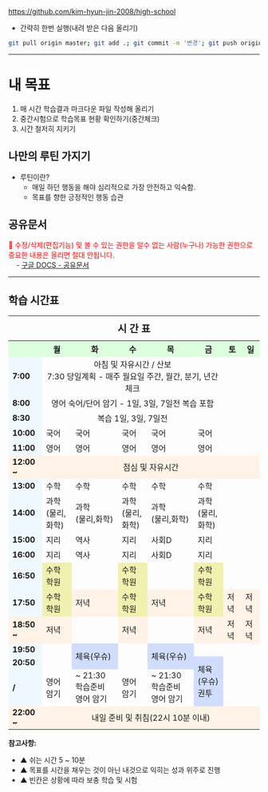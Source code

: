 https://github.com/kim-hyun-jin-2008/high-school

* 간략히 한번 실행(내려 받은 다음 올리기)
```bash
git pull origin master; git add .; git commit -m '변경'; git push origin master
```

---

# 내 목표
1. 매 시간 학습결과 마크다운 파일 작성해 올리기
1. 중간시험으로 학습목표 현황 확인하기(중간체크)
1. 시간 철저히 지키기

## 나만의 루틴 가지기
* 루틴이란?
  - 매일 하던 행동을 해야 심리적으로 가장 안전하고 익숙함.
  - 목표를 향한 긍정적인 행동 습관


## 공유문서
<font color='red'>📌 수정/삭제(편집기능) 및 볼 수 있는 권한을 알수 없는 사람(누구나) 가능한 권한으로 중요한 내용은 올리면 절대 안됩니다.</font><br>
&nbsp; &nbsp; - <a href="https://docs.google.com/document/d/1IVXb8VKmlmw0_l-8GnZFF3ZirjNPWK85rdjSCU1SmPU/edit?tab=t.0" target="_blank">구글 DOCS - 공유문서</a>

<hr>

## 학습 시간표
<table>
  <tr>
    <th colspan="8" style="text-align: center; font-size: 20px; padding: 10px;">시 간 표</th>
  </tr>
  <tr align="center" style="background-color: #ddffdd; text-align: center;">
    <th></th>
    <th>월</th>
    <th>화</th>
    <th>수</th>
    <th>목</th>
    <th>금</th>
    <th>토</th>
    <th>일</th>
  </tr>
  <tr>
    <td style="background-color: #f0f8ff;"><strong>7:00</strong></td>
    <td colspan="5" style="text-align: center;">
    아침 및 자유시간 / 산보
    <br>
    7:30 당일계획 - 매주 월요일 주간, 월간, 분기, 년간 체크
    </td>
    <td></td>
    <td></td>
  </tr>
    <tr>
    <td style="background-color: #f0f8ff;"><strong>8:00</strong></td>
    <td colspan="5" style="text-align: center;">
    영어 숙어/단어 암기 - 1일, 3일, 7일전 복습 포함
    </td>
    <td></td>
    <td></td>
  </tr>
  <tr>
    <td style="background-color: #f0f8ff;"><strong>8:30</strong></td>
    <td colspan="5" style="text-align: center;">
    복습 1일, 3일, 7일전
    </td>
    <td></td>
    <td></td>
  </tr>
  <tr>
    <td style="background-color: #f0f8ff;"><strong>10:00</strong></td>
    <td>국어</td>
    <td>국어</td>
    <td>국어</td>
    <td>국어</td>
    <td>국어</td>
    <td></td>
    <td></td>
  </tr>
  <tr>
    <td style="background-color: #f0f8ff;"><strong>11:00</strong></td>
    <td>영어</td>
    <td>영어</td>
    <td>영어</td>
    <td>영어</td>
    <td>영어</td>
    <td></td>
    <td></td>
  </tr>
  <tr>
    <td style="background-color: #fff2e6;"><strong>12:00 ~</strong></td>
    <td colspan="7" style="text-align: center; background-color: #fff2e6;">점심 및 자유시간</td>
  </tr>
  <tr>
    <td style="background-color: #f0f8ff;"><strong>13:00</strong></td>
    <td>수학</td>
    <td>수학</td>
    <td>수학</td>
    <td>수학</td>
    <td>수학</td>
    <td></td>
    <td></td>
  </tr>
  <tr>
    <td style="background-color: #f0f8ff;"><strong>14:00</strong></td>
    <td>과학 <br> (물리,화학) </td>
    <td>과학 <br> (물리,화학) </td>
    <td>과학 <br> (물리,화학) </td>
    <td>과학 <br> (물리,화학) </td>
    <td>과학 <br> (물리,화학) </td>
    <td></td>
    <td></td>
  </tr>
  <tr>
    <td style="background-color: #f0f8ff;"><strong>15:00</strong></td>
    <td>지리</td>
    <td>역사</td>
    <td>지리</td>
    <td>사회D</td>
    <td>지리</td>
    <td></td>
    <td></td>
  </tr>
  <tr>
    <td style="background-color: #f0f8ff;"><strong>16:00</strong></td>
    <td>지리</td>
    <td>역사</td>
    <td>지리</td>
    <td>사회D</td>
    <td>지리</td>
    <td></td>
    <td></td>
  </tr>
  <tr>
    <td style="background-color: #f0f8ff;"><strong>16:50</strong></td>
    <td style="background-color: #f0f1af;">수학 학원</td>
    <td></td>
    <td style="background-color: #f0f1af;">수학 학원</td>
    <td></td>
    <td style="background-color: #f0f1af;">수학 학원</td>
    <td></td>
    <td></td>
  </tr>
  <tr>
    <td style="background-color: #f0f8ff;"><strong>17:50</strong></td>
    <td style="background-color: #f0f1af;">수학 학원</td>
    <td style="background-color: #fff2e6;">저녁</td>
    <td style="background-color: #f0f1af;">수학 학원</td>
    <td style="background-color: #fff2e6;">저녁</td>
    <td style="background-color: #f0f1af;">수학 학원</td>
    <td style="background-color: #fff2e6;">저녁</td>
    <td style="background-color: #fff2e6;">저녁</td>
  </tr>
  <tr>
    <td style="background-color: #fff2e6;"><strong>18:50 ~</strong></td>
    <td style="background-color: #fff2e6;">저녁</td>
    <td></td>
    <td style="background-color: #fff2e6;">저녁</td>
    <td></td>
    <td style="background-color: #fff2e6;">저녁</td>
    <td style="background-color: #fff2e6;">저녁</td>
    <td style="background-color: #fff2e6;">저녁</td>
  </tr>
  <tr>
    <td style="background-color: #f0f8ff;"><strong>19:50</strong></td>
    <td></td>
    <td style="background-color: #d0ddff;" rowspan="2">체육(우슈)</td>
    <td></td>
    <td style="background-color: #d0ddff;" rowspan="2">체육(우슈)</td>
    <td></td>
    <td></td>
    <td></td>
  </tr>
  <tr>
    <td style="background-color: #f0f8ff;"><strong>20:50</strong></td>
    <td></td>
    <td></td>
    <td style="background-color: #d0ddff;" rowspan="2">체육(우슈)<br>권투</td>
    <td></td>
    <td></td>
  </tr>
  <tr>
    <td style="background-color: #f0f8ff;"><strong> / </strong></td>
    <td>영어 암기</td>
    <td> ~ 21:30  학습준비 <br>영어 암기</td>
    <td>영어 암기</td>
    <td> ~ 21:30  학습준비 <br> 영어 암기</td>
    <td></td>
    <td></td>
  </tr>
  <tr>
    <td style="background-color: #fff2e6;"><strong>22:00 ~</strong></td>
    <td colspan="7" style="text-align: center; background-color: #fff2e6;">내일 준비 및 취침(22시 10분 이내)</td>
  </tr>
</table>


  <!-- <tr>
    <td style="background-color: #fff2e6;"><strong>18:00 ~</strong></td>
    <td colspan="7" style="text-align: center; background-color: #fff2e6;">(학원 16:45 ~) 저녁 및 자유시간</td>
  </tr>
  <tr>
    <td style="background-color: #fff0f5;"><strong>19시</strong></td>
    <td colspan="7" style="background-color: #fff0f5;"></td>
  </tr>
  <tr>
    <td style="background-color: #fff0f5;"><strong>20시</strong></td>
    <td colspan="7" style="background-color: #fff0f5;"></td>
  </tr>
  <tr>
    <td style="background-color: #fff0f5;"><strong>21시</strong></td>
    <td colspan="7" style="background-color: #fff0f5;"></td>
  </tr>
  <tr>
    <td style="background-color: #fff2e6;"><strong>22:00 ~</strong></td>
    <td colspan="7" style="text-align: center; background-color: #fff2e6;">내일 준비 및 취침(22시 30분 이내)</td>
  </tr> -->

<p><strong>참고사항:</strong></p>
<ul>
  <li>▲ 쉬는 시간 5 ~ 10분</li>
  <li>▲ 목표를 시간을 채우는 것이 아닌 내것으로 익히는 성과 위주로 진행</li>
  <li>▲ 빈칸은 상황에 따라 보충 학습 및 시험</li>
</ul>

